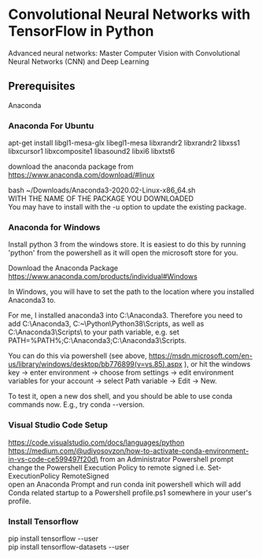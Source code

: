 # Convolutional Neural Networks with TensorFlow in Python
Advanced neural networks: Master Computer Vision with Convolutional Neural Networks (CNN) and Deep Learning

## Prerequisites
Anaconda

### Anaconda For Ubuntu
apt-get install libgl1-mesa-glx libegl1-mesa libxrandr2 libxrandr2 libxss1 libxcursor1 libxcomposite1 libasound2 libxi6 libxtst6

download the anaconda package from https://www.anaconda.com/download/#linux

bash ~/Downloads/Anaconda3-2020.02-Linux-x86_64.sh \
WITH THE NAME OF THE PACKAGE YOU DOWNLOADED\
You may have to install with the -u option to update the existing package.


### Anaconda for Windows
Install python 3 from the windows store. It is easiest to do this by running 'python' from the powershell as it will open the microsoft store for you.

Download the Anaconda Package 
https://www.anaconda.com/products/individual#Windows

In Windows, you will have to set the path to the location where you installed Anaconda3 to.

For me, I installed anaconda3 into C:\Anaconda3. Therefore you need to add C:\Anaconda3, C:~\Python\Python38\Scripts,  as well as C:\Anaconda3\Scripts\ to your path variable, e.g. set PATH=%PATH%;C:\Anaconda3;C:\Anaconda3\Scripts\.

You can do this via powershell (see above, https://msdn.microsoft.com/en-us/library/windows/desktop/bb776899(v=vs.85).aspx ), or hit the windows key → enter environment → choose from settings → edit environment variables for your account → select Path variable → Edit → New.

To test it, open a new dos shell, and you should be able to use conda commands now. E.g., try conda --version.


### Visual Studio Code Setup
https://code.visualstudio.com/docs/languages/python
https://medium.com/@udiyosovzon/how-to-activate-conda-environment-in-vs-code-ce599497f20d\
from an Administrator Powershell prompt change the Powershell Execution Policy to remote signed i.e. Set-ExecutionPolicy RemoteSigned\
open an Anaconda Prompt and run conda init powershell which will add Conda related startup to a Powershell profile.ps1 somewhere in your user's profile.


### Install Tensorflow
pip install tensorflow --user\
pip install tensorflow-datasets --user
